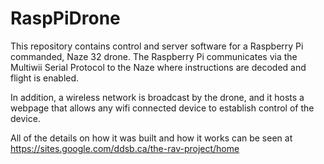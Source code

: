 # RaspPiDrone
This repository contains control and server software for a Raspberry Pi commanded, Naze 32 drone.
The Raspberry Pi communicates via the Multiwii Serial Protocol to the Naze where instructions are decoded
and flight is enabled.

In addition, a wireless network is broadcast by the drone, and it hosts a webpage that allows any wifi connected
device to establish control of the device.

All of the details on how it was built and how it works can be seen at https://sites.google.com/ddsb.ca/the-rav-project/home
